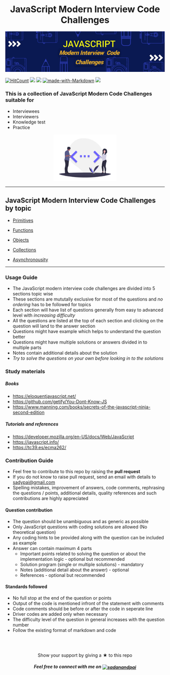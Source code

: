 <h1 align="center">
  JavaScript Modern Interview Code Challenges
</h1>
<div align="center">
    <img src="assets/banner.jpg" alt="banner" />
</div>

[![HitCount](http://hits.dwyl.com/sadanandpai/javascript-code-challenges.svg)](http://hits.dwyl.com/sadanandpai/javascript-code-challenges)
[![](https://img.shields.io/github/stars/sadanandpai/javascript-code-challenges?style=flat-square)](#stars)
[![](https://img.shields.io/github/forks/sadanandpai/javascript-code-challenges?logoColor=green&style=flat-square)](#)
[![made-with-Markdown](https://img.shields.io/badge/Made%20with-Markdown-1f425f.svg)](http://commonmark.org)
[![](https://img.shields.io/github/license/sadanandpai/javascript-code-challenges)]()

### This is a collection of JavaScript Modern Code Challenges suitable for 
- Interviewees
- Interviewers
- Knowledge test
- Practice

<div align="center">
    <img src="assets/code.png" alt="code" width="200"/>
</div>

---

## JavaScript Modern Interview Code Challenges by topic

- [Primitives](https://github.com/sadanandpai/jsInterviewSnippets/blob/main/challenges/primitives.md)

- [Functions](https://github.com/sadanandpai/jsInterviewSnippets/blob/main/challenges/functions.md)

- [Objects](https://github.com/sadanandpai/jsInterviewSnippets/blob/main/challenges/objects.md)

- [Collections](https://github.com/sadanandpai/jsInterviewSnippets/blob/main/challenges/collections.md)

- [Asynchronousity](https://github.com/sadanandpai/jsInterviewSnippets/blob/main/challenges/async.md)

---

### Usage Guide

- The JavaScript modern interview code challenges are divided into 5 sections topic wise
- These sections are mututally exclusive for most of the questions and _no ordering_ has to be followed for topics
- Each section will have list of questions generally from easy to advanced level with _increasing difficulty_
- All the questions are listed at the top of each section and clicking on the question will land to the answer section
- Questions might have example which helps to understand the question better
- Questions might have multiple solutions or answers divided in to multiple parts
- Notes contain additional details about the solution
- _Try to solve the questions on your own before looking in to the solutions_

### Study materials

##### Books 
- https://eloquentjavascript.net/
- https://github.com/getify/You-Dont-Know-JS
- https://www.manning.com/books/secrets-of-the-javascript-ninja-second-edition

##### Tutorials and references
- https://developer.mozilla.org/en-US/docs/Web/JavaScript
- https://javascript.info/
- https://tc39.es/ecma262/

### Contribution Guide
- Feel free to contribute to this repo by raising the __pull request__
- If you do not know to raise pull request, send an email with details to sadypai@gmail.com
- Spelling mistakes, improvement of answers, code comments, rephrasing the questions / points, additional details, quality references and such contributions are highly appreciated

#### Question contribution
- The question should be unambiguous and as generic as possible
- Only JavaScript questions with coding solutions are allowed (No theoretical question)
- Any coding hints to be provided along with the question can be included as example
- Answer can contain maximum 4 parts
	- Important points related to solving the question or about the implementation logic - optional but recommended
	- Solution program (single or multiple solutions) - mandatory
	- Notes (additional detail about the answer) - optional
	- References - optional but recommended

#### Standards followed
- No full stop at the end of the question or points
- Output of the code is mentioned infront of the statement with comments
- Code comments should be before or after the code in seperate line
- Driver codes are added only when necessary
- The difficulty level of the question in general increases with the question number
- Follow the existing format of markdown and code

<br/><br/>
<div align="center">
	Show your support by giving a ★ to this repo
	<br/>
	<h5>Feel free to connect with me on <a href="https://linkedin.com/in/sadanandpai" target="blank"><img align="center" src="https://cdn.jsdelivr.net/npm/simple-icons@3.0.1/icons/linkedin.svg" alt="sadanandpai" height="20" width="20" /></a></h5>
</div>

